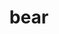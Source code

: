 ---
category: 4-letters
denotation: null
name: bear
reference_link: https://www.etymonline.com/word/bear
root_language: null
root_name: null
title: bear
type: free
word_sums:
- respelling: bear
  sum: 'Bear + '
---